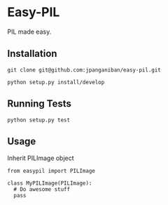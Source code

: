 Easy-PIL
========

PIL made easy.

Installation
------------

    git clone git@github.com:jpanganiban/easy-pil.git

    python setup.py install/develop

Running Tests
-------------

    python setup.py test


Usage
-----

Inherit PILImage object

    from easypil import PILImage

    class MyPILImage(PILImage):
      # Do awesome stuff
      pass
